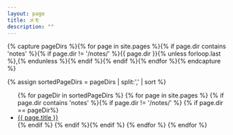 ```yaml
---
layout: page
title: メモ
description: ""
---
```


{% capture pageDirs %}{% for page in site.pages %}{% if page.dir contains 'notes' %}{% if page.dir != '/notes/' %}{{ page.dir }}{% unless forloop.last %},{% endunless %}{% endif %}{% endif %}{% endfor %}{% endcapture %}

{% assign sortedPageDirs = pageDirs | split:',' | sort %}

<ul>
{% for pageDir in sortedPageDirs %}
{% for page in site.pages %}
{% if page.dir contains 'notes' %}{% if page.dir != '/notes/' %}
{% if page.dir == pageDir%}
<li><a href="{{ page.dir }}">{{ page.title }}</a></li>
{% endif %}
{% endif %}{% endif %}
{% endfor %}
{% endfor %}
</ul>
